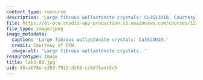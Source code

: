 ```yaml
---
content_type: resource
description: 'Large fibrous wollastonite crystals: Ca3Si3O10. Courtesy of OCW.'
file: https://ol-ocw-studio-app-production.s3.amazonaws.com/courses/12-108-structure-of-earth-materials-fall-2004/48ca678ae3927912d368cc0d75adc5c5_lab3-08.jpg
file_type: image/jpeg
image_metadata:
  caption: 'Large fibrous wollastonite crystals: Ca3Si3O10.'
  credit: Courtesy of OCW.
  image-alt: 'Large fibrous wollastonite crystals. '
resourcetype: Image
title: lab3-08.jpg
uid: 48ca678a-e392-7912-d368-cc0d75adc5c5
---
```

